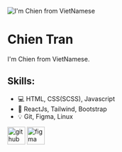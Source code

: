 ![I'm Chien from VietNamese](https://scontent.fhan2-3.fna.fbcdn.net/v/t39.30808-6/335195138_1127925338603574_8119135034384403574_n.png?_nc_cat=102&ccb=1-7&_nc_sid=e3f864&_nc_ohc=LZpQ5brKt4kAX-SzADf&_nc_ht=scontent.fhan2-3.fna&oh=00_AfC4rf75YG0E63UHsWyDuGlPbPeKgNUZ641CEqEHktza5w&oe=64210308)

# Chien Tran
I'm Chien from VietNamese.

## Skills: 
* 💻 HTML, CSS(SCSS), Javascript
* 📓 ReactJs, Tailwind, Bootstrap
* 💡 Git, Figma, Linux

[<img src='https://cdn.jsdelivr.net/npm/simple-icons@3.0.1/icons/github.svg' alt='github' height='40'>](https://github.com/https://github.com/info-chientran)  [<img src='https://cdn.jsdelivr.net/npm/simple-icons@3.0.1/icons/figma.svg' alt='figma' height='40'>](https://www.figma.com/files/recent?fuid=1001634276455748408)  
